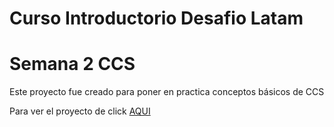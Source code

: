 # Curso Introductorio Desafio Latam
# Semana 2 CCS

Este proyecto fue creado para poner en practica conceptos básicos de CCS

<p> Para ver el proyecto de click <a href="https://lissleal.github.io/landingdeco/">AQUI </a>